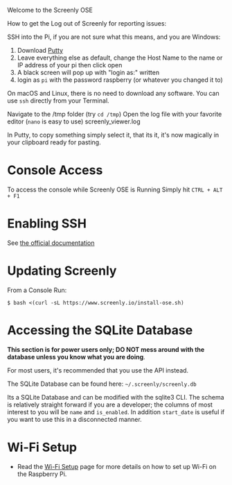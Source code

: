 Welcome to the Screenly OSE

How to get the Log out of Screenly for reporting issues:

SSH into the Pi, if you are not sure what this means, and you are Windows:

1. Download [Putty](http://www.chiark.greenend.org.uk/~sgtatham/putty/)
2. Leave everything else as default, change the Host Name to the name or IP address of your pi then click open
3. A black screen will pop up with "login as:" written
4. login as `pi` with the password raspberry (or whatever you changed it to)

On macOS and Linux, there is no need to download any software. You can use `ssh` directly from your Terminal.

Navigate to the /tmp folder (try `cd /tmp`)
Open the log file with your favorite editor (`nano` is easy to use) screenly_viewer.log

In Putty, to copy something simply select it, that its it, it's now magically in your clipboard ready for pasting.

# Console Access
To access the console while Screenly OSE is Running Simply hit `CTRL + ALT + F1`

# Enabling SSH

See [the official documentation](https://www.raspberrypi.org/documentation/remote-access/ssh/)

# Updating Screenly
From a Console Run:

`$ bash <(curl -sL https://www.screenly.io/install-ose.sh)`

# Accessing the SQLite Database

**This section is for power users only; DO NOT mess around with the database unless you know what you are doing**.

For most users, it's recommended that you use the API instead.

The SQLite Database can be found here: `~/.screenly/screenly.db`

Its a SQLite Database and can be modified with the sqlite3 CLI. The schema is relatively straight forward if you are a developer; the columns of most interest to you will be `name` and `is_enabled`. In addition `start_date` is useful if you want to use this in a disconnected manner.

# Wi-Fi Setup

- Read the [Wi-Fi Setup](wifi-setup.md) page for more details on how to set up Wi-Fi on the Raspberry Pi.
